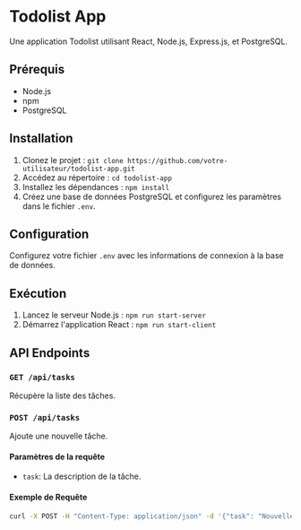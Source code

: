 # Todolist App

Une application Todolist utilisant React, Node.js, Express.js, et PostgreSQL.

## Prérequis

- Node.js
- npm
- PostgreSQL

## Installation

1. Clonez le projet : `git clone https://github.com/votre-utilisateur/todolist-app.git`
2. Accédez au répertoire : `cd todolist-app`
3. Installez les dépendances : `npm install`
4. Créez une base de données PostgreSQL et configurez les paramètres dans le fichier `.env`.

## Configuration

Configurez votre fichier `.env` avec les informations de connexion à la base de données.

## Exécution

1. Lancez le serveur Node.js : `npm run start-server`
2. Démarrez l'application React : `npm run start-client`

## API Endpoints

### `GET /api/tasks`

Récupère la liste des tâches.

### `POST /api/tasks`

Ajoute une nouvelle tâche.

#### Paramètres de la requête

- `task`: La description de la tâche.

#### Exemple de Requête

```bash
curl -X POST -H "Content-Type: application/json" -d '{"task": "Nouvelle tâche"}' http://localhost:3001/api/tasks
